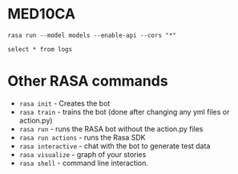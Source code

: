 # MED10CA
`rasa run --model models --enable-api --cors "*"`

`select * from logs`


# Other RASA commands
- `rasa init` - Creates the bot
- `rasa train` - trains the bot (done after changing any yml files or action.py)
- `rasa run` - runs the RASA bot without the action.py files
- `rasa run actions` - runs the Rasa SDK
- `rasa interactive` - chat with the bot to generate test data
- `rasa visualize` - graph of your stories
- `rasa shell` - command line interaction.


